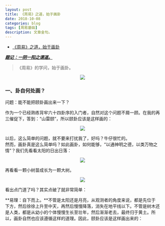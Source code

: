 ```yaml
---
layout: post
title: 《周易》之道，始于画卦
date: 2018-10-08
categories: blog
tags: [周易基础]
description: 文章金句。
---
```


- [《周易》之道，始于画卦](https://zhuanlan.zhihu.com/p/24370516)

<p><i><b><u>题记：一阴一阳之谓道。</u></b></i></p>
<blockquote>《周易》的学问，始于画卦。</blockquote>

<center>
<img src="https://pic1.zhimg.com/v2-dfa58d13c4e4e4dd6e094a692432e766_1200x500.jpg">
  </center>

### 一、卦自何处画？
问题：能不能把颐卦画出来一下？


作为一个已经熟练背牢六十四卦序的入门者，自然对这个问题不屑一顾。在我的再三催促下，答到：“山雷颐”，所以颐卦应该是这样画的：

<p>
   </p>
   
<center>
<img src="https://pic4.zhimg.com/80/v2-767c8736a1264951ecc6d804e9b458a7_hd.jpg">
  </center>

以后，这么简单的问题，就不要来打扰我了，好吗？牛仔很忙的。<br>
然而，画卦真是这么简单吗？如此画卦，如何能够，“以通神明之德，以类万物之情”？我们先看看太阳的日出日落：

<p>
   </p>
   
<center>
<img src="https://pic1.zhimg.com/80/v2-6a194574026e3ad82e82ba558b622a83_hd.jpg">
  </center>

再看看一颗小树苗成长为一颗大树。

<p>
   </p>
   
<center>
<img src="https://pic4.zhimg.com/80/v2-fedfa5557bb93df512aedf1464d0b5c7_hd.jpg">
  </center>

看出点门道了吗？其实点破了就非常简单：


**易理：自下而上。**不管是太阳还是月亮，从观测者的角度来说，都是先位于下方，然后徐徐上升至中天，再然后慢慢降落，消失在地平线以下。不管是树木还是人类，都是从幼小的个体慢慢生长至壮年，然后渐渐老去，最终归于黄土。所以，画卦自然也应该遵循这样的道理。因此，颐卦应该是这样画出来的：

